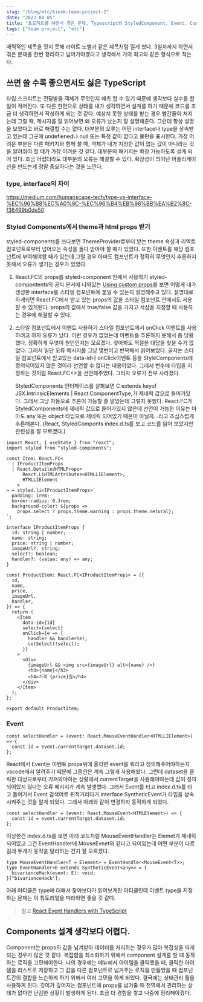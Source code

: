 ```yaml
---
slug: "/blog/etc/kiosk-team-project-2"
date: "2022-04-05"
title: "프로젝트를 하면서 겪은 문제, Typescript와 StyledComponent, Event, Component 설계하기"
tags: ["team project", "etc"]
---
```


매력적인 제목을 짓지 못해 라이트 노벨과 같은 제목처럼 길게 썼다. 3일차까지 하면서 겪은 문제를 한번 정리하고 넘어가야겠다고 생각해서 거의 회고와 같은 형식으로 적는다.

## 쓰면 쓸 수록 좋으면서도 싫은 TypeScript

타입 스크리트는 전달받을 객체가 무엇인지 예측 할 수 있기 때문에 생각보다 실수를 할일이 적어진다. 또 다른 한편으로 상태를 내가 생각하면서 설계를 하기 때문에 코드를 조금 더 생각하면서 작성하게 되는 것 같다. 예상치 못한 상태를 받는 경우 빨간줄이 쳐지는데 그럴 때, 메시지를 잘 읽어보면 왜 오류가 났는지 잘 설명해준다. 그런데 항상 설명을 보았다고 바로 해결할 수는 없다. 대부분의 오류는 어떤 interface나 type을 상속받고 있는데 그곳에 undefiened나 null 또는 특정 값이 없다고 불만을 표시한다. 가장 어려운 부분은 다른 패키지와 함께 쓸 때, 객체가 내가 지정한 값이 없는 값이 아니라는 것을 알려줘야 할 때가 가장 어려운 것 같다. 대부분의 패키지는 확장 가능하도록 설계 되어 있다. 조금 어렵더라도 대부분의 오류는 해결할 수 있다. 확장성이 띄어난 어플리케이션을 만드는게 정말 중요하다는 것을 느낀다.

### type, interface의 차이

https://medium.com/humanscape-tech/type-vs-interface-%EC%96%B8%EC%A0%9C-%EC%96%B4%EB%96%BB%EA%B2%8C-f36499b0de50

### Styled Components에서 theme과 html props 받기

styled-components를 쓰다보면 ThemeProvider로부터 받는 theme 속성과 리엑트 컴포넌트로부터 넘어오는 속성을 둘다 받아야 할 때가 있었다. 또한 이벤트를 해당 컴포넌트에 부여해야할 때가 있는데 그럴 경우 아마도 컴포넌트가 정확히 무엇인지 추론하지 못해서 오류가 생기는 경우가 있었다.

1. React.FC의 props를 styled-component 안에서 사용하기
   styled-compontents의 공식 문서에 나와있는 [Using custom props](https://styled-components.com/docs/api#typescript)를 보면 어떻게 내가 생성한 interface를 스타일 컴포넌트에 붙일 수 있는지 설명해주고 있다. 설명대로 하게되면 React.FC에서 받고 있는 props의 값을 스타일 컴포넌트 안에서도 사용할 수 있게된다. props의 값에서 true/false 값을 가지고 색상을 지정할 때 사용하는 경우에 해결할 수 있다.

2. 스타일 컴포넌트에서 이벤트 사용하기
   스타일 컴포넌트에서 onClick 이벤트를 사용하려고 하자 오류가 났다. 이런 경우가 없었는데 이벤트를 추론하지 못해서 좀 당황했다. 정확하게 무엇이 원인인지는 모르겠다. 찾아봐도 적절한 대답을 찾을 수가 없었다. 그래서 일단 오류 메시지를 그냥 몇번이고 반복해서 읽어보았다. 골자는 스타일 컴포넌트에서 받고있는 data-id나 onClick이벤트 등을 StyleComponents에 정의되어있지 않은 것이라 선언할 수 없다는 내용이었다. 그래서 변수에 타입을 지정하는 것처럼 React.FC<>을 선언해주었다. 그러자 오류가 전부 사라졌다.

   StyledComponents 인터페이스를 살펴보면 C extends keyof JSX.IntrinsicElements | React.ComponentType<any>,가 제네릭 값으로 들어가있다. 그래서 그냥 자동으로 추론이 가능할 줄 알았는데 그렇지 못했다. React.FC가 StyledComponents에 제네릭 값으로 들어가있지 않은데 선언이 가능한 이유는 아마도 any 또는 object 타입으로 제네릭 되어있기 때문이 아닐까...라고 조심스럽게 추론해본다. (React, StyledComponts index.d.ts를 보고 코드를 읽어 보았지만 관련성을 잘 모르겠다.)

```tsx
import React, { useState } from "react";
import styled from "styled-components";

const Item: React.FC<
  | IProductItemProps
  | React.DetailedHTMLProps<
      React.LiHTMLAttributes<HTMLLIElement>,
      HTMLLIElement
    >
> = styled.li<IProductItemProps>`
  padding: 1rem;
  border-radius: 0.3rem;
  background-color: ${props =>
    props.select ? props.theme.warning : props.theme.netural};
`;

interface IProductItemProps {
  id: string | number;
  name: string;
  price: string | number;
  imageUrl?: string;
  select?: boolean;
  handler?: (value: any) => any;
}

const ProductItem: React.FC<IProductItemProps> = ({
  id,
  name,
  price,
  imageUrl,
  handler,
}) => {
  return (
    <Item
      data-id={id}
      select={select}
      onClick={e => {
        handler && handler(e);
        setSelect(!select);
      }}
    >
      <div>
        {imageUrl && <img src={imageUrl} alt={name} />}
        <h3>{name}</h3>
        <h4>가격 {price}원</h4>
      </div>
    </Item>
  );
};

export default ProductItem;
```

### Event

```tsx
const selectHandler = (event: React.MouseEventHandler<HTMLLIElement>) => {
  const id = event.currentTarget.dataset.id;
};
```

React에서 Event는 이벤트 props위에 올리면 event를 뭐라고 정의해주어야하는지 vscode에서 알려주기 때문에 그동안은 계속 그렇게 사용해왔다. 그런데 dataset을 클릭한 대상으로부터 가져와야하는 상황에서 currentTarget을 사용해야하는데 값이 정의되어있지 않다는 오류 메시지가 계속 발생했다. 그래서 Event를 타고 index.d.ts를 타고 들어가서 Event 검색어로 뒤적거리다가 interface SyntheticEvent가 타입을 상속시켜주는 것을 알게 되었다. 그래서 아래와 같이 변경하자 동작하게 되었다.

```tsx
const selectHandler = (event: React.MouseEvent<HTMLElement>) => {
  const id = event.currentTarget.dataset.id;
};
```

이상한건 index.d.ts를 보면 아래 코드처럼 MouseEventHandler는 Elemet가 제네릭 되어있고 그건 EventHandler에 MouseEvnet<T>와 같다고 되어있는데 어떤 부분이 다르길래 두개가 동작을 달라하는 건지 잘 모르겠다.

```tsx
type MouseEventHandler<T = Element> = EventHandler<MouseEvent<T>>;
type EventHandler<E extends SyntheticEvent<any>> = {
  bivarianceHack(event: E): void;
}["bivarianceHack"];
```

아래 아티클은 type에 대해서 찾아보다가 읽어보게된 아티클인데 이벤트 type을 지정하는 문제는 이 튜토리얼을 따라하면 좋을 것 같다.

> 참고
> [React Event Handlers with TypeScript](https://www.carlrippon.com/React-event-handlers-with-typescript/)

## Components 설계 생각보다 어렵다.

Component는 props의 값을 넘겨받아 데이터를 처리하는 경우가 많아 복잡성을 띄게 되는 경우가 많은 것 같다. 복잡함을 최소화하기 위해서 component 설계를 할 때 동작하는 로직을 고민해야한다. 나의 경우에는 메뉴에서 아이템을 클릭했을 때, 클릭한 아이템을 리스트로 저장하고 그 값을 다른 컴포넌트로 넘겨주는 로직을 만들었을 때 컴포넌트간의 결합을 느슨하게 하기 위해서 여러 고민을 하게 되었다. 결국에는 상태관리 툴을 사용하게 된다. 깊이가 깊어지는 컴포넌트에 props를 넘겨줄 때 전역에서 관리하는 상태가 없다면 난감한 상황이 발생하게 된다. 조금 더 경험을 쌓고 나중에 정리해야겠다.
